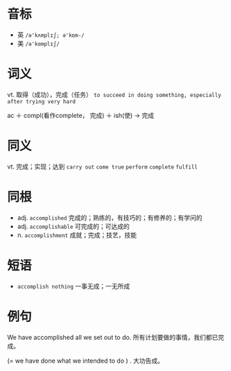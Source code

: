 # 音标

- 英 `/ə'kʌmplɪʃ; ə'kɒm-/`
- 美 `/ə'kɑmplɪʃ/`

# 词义

vt. 取得（成功），完成（任务）
`to succeed in doing something, especially after trying very hard`



ac ＋ compl(看作complete， 完成) ＋ ish(使) → 完成

# 同义

vt. 完成；实现；达到
`carry out` `come true` `perform` `complete` `fulfill`

# 同根

- adj. `accomplished` 完成的；熟练的，有技巧的；有修养的；有学问的
- adj. `accomplishable` 可完成的；可达成的
- n. `accomplishment` 成就；完成；技艺，技能

# 短语

- `accomplish nothing` 一事无成；一无所成

# 例句

We have accomplished all we set out to do.
所有计划要做的事情，我们都已完成。

(=  we have done what we intended to do  ) .
大功告成。


